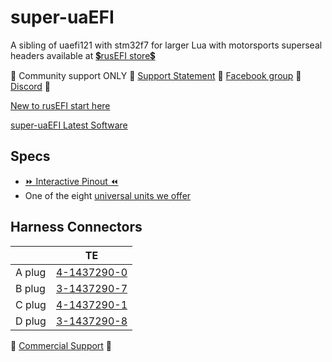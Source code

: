 # super-uaEFI

A sibling of uaefi121 with stm32f7 for larger Lua with motorsports superseal headers available at [💲rusEFI store💲](https://www.shop.rusefi.com/shop/p/super-uaefi)

🔴 Community support ONLY 🔴 [Support Statement](https://github.com/rusefi/rusefi/wiki/Support) 🔴 [Facebook group](https://www.facebook.com/groups/rusEfi) 🔴 [Discord](https://github.com/rusefi/rusefi/wiki/Discord) 🔴

[New to rusEFI start here](Home)

[super-uaEFI Latest Software](https://rusefi.com/build_server/rusefi_bundle_super-uaefi.zip)

## Specs

* [⏩ Interactive Pinout ⏪](https://rusefi.com/docs/pinouts/super-uaefi/)
* One of the eight [universal units we offer](Hardware)

## Harness Connectors

|   |  TE |  
|---|---|
|A plug  | [4-1437290-0](https://www.te.com/usa-en/product-4-1437290-0.html)  |
|B plug  | [3-1437290-7](https://www.te.com/usa-en/product-3-1437290-7.html)  |
|C plug  |[4-1437290-1](https://www.te.com/usa-en/product-4-1437290-1.html)   |
|D plug  | [3-1437290-8](https://www.te.com/usa-en/product-3-1437290-8.html)  |

🔴 [Commercial Support](https://www.shop.rusefi.com/shop/p/details-about-rusefi-ecu-technical-support) 🔴
